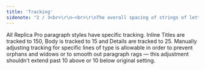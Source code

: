 ```yaml
---
title: 'Tracking'
sidenote: "2 / 3<br>\r\n—<br>\r\nThe overall spacing of strings of letters, sentences and paragraphs"
---
```


All Replica Pro paragraph styles have specific tracking. Inline Titles are tracked to 150, Body is tracked to 15 and Details are tracked to 25. Manually adjusting tracking for specific lines of type is allowable in order to prevent orphans and widows or to smooth out paragraph rags — this adjustment shouldn’t extend past 10 above or 10 below original setting.
